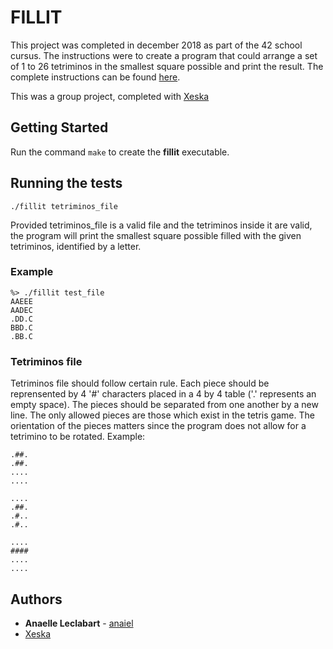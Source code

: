 # FILLIT

This project was completed in december 2018 as part of the 42 school cursus. The instructions were to create a program that could arrange a set of 1 to 26 tetriminos in the smallest square possible and print the result. The complete instructions can be found [here](https://github.com/fpetras/42-subjects/blob/master/fillit.en.pdf).

This was a group project, completed with [Xeska](https://github.com/Xeska)

## Getting Started

Run the command `make` to create the **fillit** executable.

## Running the tests

```
./fillit tetriminos_file
```
Provided tetriminos_file is a valid file and the tetriminos inside it are valid, the program will print the smallest square possible filled with the given tetriminos, identified by a letter.

### Example

```
%> ./fillit test_file
AAEEE
AADEC
.DD.C
BBD.C
.BB.C
```

### Tetriminos file

Tetriminos file should follow certain rule. Each piece should be reprensented by 4 '#' characters placed in a 4 by 4 table ('.' represents an empty space). The pieces should be separated from one another by a new line. The only allowed pieces are those which exist in the tetris game. The orientation of the pieces matters since the program does not allow for a tetrimino to be rotated.
Example:
```
.##.
.##.
....
....

....
.##.
.#..
.#..

....
####
....
....
```

## Authors

* **Anaelle Leclabart** - [anaiel](https://github.com/anaiel)
* [Xeska](https://github.com/Xeska)
